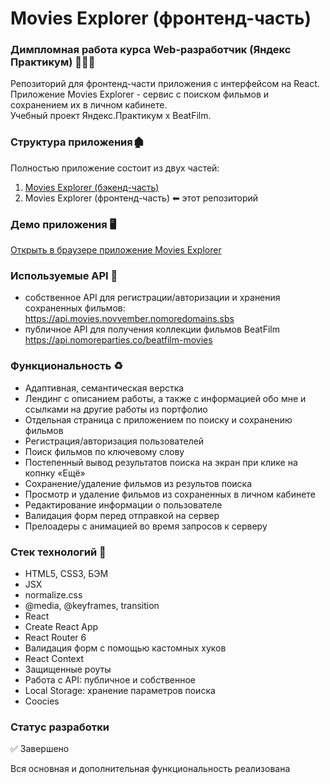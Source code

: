 # Movies Explorer (фронтенд-часть)

### Димпломная работа курсa Web-разработчик (Яндекс Практикум) 👩🏻‍🎓
Репозиторий для фронтенд-части приложения с интерфейсом на React.<br>
Приложение Movies Explorer - сервис с поиском фильмов и сохранением их в личном кабинете.<br>
Учебный проект Яндекс.Практикум х BeatFilm.

### Структура приложения🏚️
Полностью приложение состоит из двух частей:

1. [Movies Explorer (бэкенд-часть)](https://github.com/Sattturday/movies-explorer-api)
2. Movies Explorer (фронтенд-часть) ⬅ этот репозиторий

### Демо приложения 🖥️
[Открыть в браузере приложение Movies Explorer](https://moviesteka.nomoreparties.co/movies)

### Используемые API 🙌
- собственное API для регистрации/авторизации и хранения сохраненных фильмов: https://api.movies.novvember.nomoredomains.sbs
- публичное API для получения коллекции фильмов BeatFilm https://api.nomoreparties.co/beatfilm-movies
  
### Функциональность ♻️
- Адаптивная, семантическая верстка
- Лендинг с описанием работы, а также с информацией обо мне и ссылками на другие работы из портфолио
- Отдельная страница с приложением по поиску и сохранению фильмов
- Регистрация/авторизация пользователей
- Поиск фильмов по ключевому слову
- Постепенный вывод результатов поиска на экран при клике на копнку «Ещё»
- Сохранение/удаление фильмов из результов поиска
- Просмотр и удаление фильмов из сохраненных в личном кабинете
- Редактирование информации о пользователе
- Валидация форм перед отправкой на сервер
- Прелоадеры с анимацией во время запросов к серверу

### Стек технологий 🔨
- HTML5, CSS3, БЭМ
- JSX
- normalize.css
- @media, @keyframes, transition
- React
- Create React App
- React Router 6
- Валидация форм с помощью кастомных хуков
- React Context
- Защищенные роуты
- Работа с API: публичное и собственное
- Local Storage: хранение параметров поиска
- Coocies
  
### Статус разработки
✅ Завершено

Вся основная и дополнительная функциональность реализована
